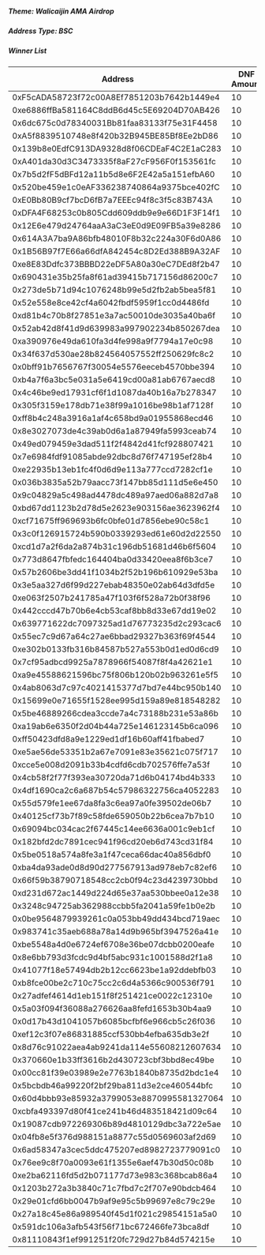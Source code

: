 ##### Theme: Walicaijin AMA Airdrop

##### Address Type: BSC
##### Winner List

| Address                                    | DNF Amount |
| ------------------------------------------ | ---------- |
| 0xF5cADA58723f72c00A8Ef7851203b7642b1449e4 | 10         |
| 0xe6886ffBa581164C8ddB6d45c5E69204D70AB426 | 10         |
| 0x6dc675c0d78340031Bb81faa83133f75e31F4458 | 10         |
| 0xA5f8839510748e8f420b32B945BE85Bf8Ee2bD86 | 10         |
| 0x139b8e0EdfC913DA9328d8f06CDEaF4C2E1aC283 | 10         |
| 0xA401da30d3C3473335f8aF27cF956F0f153561fc | 10         |
| 0x7b5d2fF5dBFd12a11b5d8e6F2E42a5a151efbA60 | 10         |
| 0x520be459e1c0eAF336238740864a9375bce402fC | 10         |
| 0xE0Bb80B9cf7bcD6fB7a7EEEc94f8c3f5c83B743A | 10         |
| 0xDFA4F68253c0b805Cdd609ddb9e9e66D1F3F14f1 | 10         |
| 0x12E6e479d24764aaA3aC3eE0d9E09FB5a39e8286 | 10         |
| 0x614A3A7ba9A86bfb48010F8b32c224a30F6d0A86 | 10         |
| 0x1B56B97f7E66a66dfA842454c8D2Ed388B9A32AF | 10         |
| 0xe8E83Ddfc373BBBD22eDF5A80a30eC7DEd8f2b47 | 10         |
| 0x690431e35b25fa8f61ad39415b717156d86200c7 | 10         |
| 0x273de5b71d94c1076248b99e5d2fb2ab5bea5f81 | 10         |
| 0x52e558e8ce42cf4a6042fbdf5959f1cc0d4486fd | 10         |
| 0xd81b4c70b8f27851e3a7ac50010de3035a40ba6f | 10         |
| 0x52ab42d8f41d9d639983a997902234b850267dea | 10         |
| 0xa390976e49da610fa3d4fe998a9f7794a17e0c98 | 10         |
| 0x34f637d530ae28b824564057552ff250629fc8c2 | 10         |
| 0x0bff91b7656767f30054e5576eeceb4570bbe394 | 10         |
| 0xb4a7f6a3bc5e031a5e6419cd00a81ab6767aecd8 | 10         |
| 0x4c46be9ed17931cf6f1d1087da40b16a7b278347 | 10         |
| 0x305f3159e178db71e38f99a1016be98b1af7128f | 10         |
| 0xff8b4c248a3916a1af4c658bd9a01955868ecd46 | 10         |
| 0x8e3027073de4c39ab0d6a1a87949fa5993ceab74 | 10         |
| 0x49ed079459e3dad511f2f4842d41fcf928807421 | 10         |
| 0x7e6984fdf91085abde92dbc8d76f747195ef28b4 | 10         |
| 0xe22935b13eb1fc4f0d6d9e113a777ccd7282cf1e | 10         |
| 0x036b3835a52b79aacc73f147bb85d111d5e6e450 | 10         |
| 0x9c04829a5c498ad4478dc489a97aed06a882d7a8 | 10         |
| 0xbd67dd1123b2d78d5e2623e903156ae3623962f4 | 10         |
| 0xcf71675ff969693b6fc0bfe01d7856ebe90c58c1 | 10         |
| 0x3c0f126915724b590b0339293ed61e60d2d22550 | 10         |
| 0xcd1d7a2f6da2a874b31c196db51681d46b6f5604 | 10         |
| 0x773d8647fbfedc164404ba0d33420eea8f6b3ce7 | 10         |
| 0x57b2606be3dd41f1034b2f52b196b610929e53ba | 10         |
| 0x3e5aa327d6f99d227ebab48350e02ab64d3dfd5e | 10         |
| 0xe063f2507b241785a47f103f6f528a72b0f38f96 | 10         |
| 0x442cccd47b70b6e4cb53caf8bb8d33e67dd19e02 | 10         |
| 0x639771622dc7097325ad1d76773235d2c293cac6 | 10         |
| 0x55ec7c9d67a64c27ae6bbad29327b363f69f4544 | 10         |
| 0xe302b0133fb316b84587b527a553b0d1ed0d6cd9 | 10         |
| 0x7cf95adbcd9925a7878966f54087f8f4a42621e1 | 10         |
| 0xa9e45588621596bc75f806b120b02b963261e5f5 | 10         |
| 0x4ab8063d7c97c4021415377d7bd7e44bc950b140 | 10         |
| 0x15699e0e71655f1528ee995d159a89e818548282 | 10         |
| 0x5be46889266cdea3ccde7a4c73188b231e53a86b | 10         |
| 0xa19ab6e6350f2d04b44a725e146123145b6ca096 | 10         |
| 0xff50423dfd8a9e1229ed1df16b60aff41fbabed7 | 10         |
| 0xe5ae56de53351b2a67e7091e83e35621c075f717 | 10         |
| 0xcce5e008d2091b33b4cdfd6cdb702576ffe7a53f | 10         |
| 0x4cb58f2f77f393ea30720da71d6b04174bd4b333 | 10         |
| 0x4df1690ca2c6a687b54c57986322756ca4052283 | 10         |
| 0x55d579fe1ee67da8fa3c6ea97a0fe39502de06b7 | 10         |
| 0x40125cf73b7f89c58fde659050b22b6cea7b7b10 | 10         |
| 0x69094bc034cac2f67445c14ee6636a001c9eb1cf | 10         |
| 0x182bfd2dc7891cec941f96cd20eb6d743cd31f84 | 10         |
| 0x5be0518a574a8fe3a1f47ceca66dac40a856dbf0 | 10         |
| 0xba4da93ade0d8d90d277567913ad978eb7c82ef6 | 10         |
| 0x66f59b38790718548cc2cb0f94c23d4239730bbd | 10         |
| 0xd231d672ac1449d224d65e37aa530bbee0a12e38 | 10         |
| 0x3248c94725ab362988ccbb5fa2041a59fe1b0e2b | 10         |
| 0x0be9564879939261c0a053bb49dd434bcd719aec | 10         |
| 0x983741c35aeb688a78a14d9b965bf3947526a41e | 10         |
| 0xbe5548a4d0e6724ef6708e36be07dcbb0200eafe | 10         |
| 0x8e6bb793d3fcdc9d4bf5abc931c1001588d2f1a8 | 10         |
| 0x41077f18e57494db2b12cc6623be1a92ddebfb03 | 10         |
| 0xb8fce00be2c710c75cc2c6d4a5366c900536f791 | 10         |
| 0x27adfef4614d1eb151f8f251421ce0022c12310e | 10         |
| 0x5a03f094f36088a276626aa8fefd1653b30b4aa9 | 10         |
| 0x0d17b43d1041057b6085bcfbf6e966cb5c26f036 | 10         |
| 0xef12c3f07e86831885ccf530bb4efba635db3e2f | 10         |
| 0x8d76c91022aea4ab9241da114e55608212607634 | 10         |
| 0x370660e1b33ff3616b2d430723cbf3bbd8ec49be | 10         |
| 0x00cc81f39e03989e2e7763b1840b8735d2bdc1e4 | 10         |
| 0x5bcbdb46a99220f2bf29ba811d3e2ce460544bfc | 10         |
| 0x60d4bbb93e85932a3799053e8870995581327064 | 10         |
| 0xcbfa493397d80f41ce241b46d483518421d09c64 | 10         |
| 0x19087cdb972269306b89d4810129dbc3a722e5ae | 10         |
| 0x04fb8e5f376d988151a8877c55d0569603af2d69 | 10         |
| 0x6ad58347a3cec5ddc475207ed8982723779091c0 | 10         |
| 0x76ee9c8f70a0093e61f1355e6aef47b30d50c08b | 10         |
| 0xe2ba62116fd5d2b071177d73e983c368bcab86a4 | 10         |
| 0x1203b272a3b3840c71c7fbd7c2f707e90bdcb464 | 10         |
| 0x29e01cfd6bb0047b9af9e95c5b99697e8c79c29e | 10         |
| 0x27a18c45e86a989540f45d1f021c29854151a5a0 | 10         |
| 0x591dc106a3afb543f56f71bc672466fe73bca8df | 10         |
| 0x81110843f1ef991251f20fc729d27b84d574215e | 10         |

